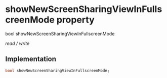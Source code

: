 


# showNewScreenSharingViewInFullscreenMode property







bool showNewScreenSharingViewInFullscreenMode
  
_<span class="feature">read / write</span>_






## Implementation

```dart
bool showNewScreenSharingViewInFullscreenMode;
```







